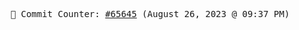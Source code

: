 <p align="center">
    <samp>
        📮 Commit Counter: <a href="https://github.com/Javascript-void0/Javascript-void0/commits/main">#65645</a> (August 26, 2023 @ 09:37 PM)
    </samp>
</p>